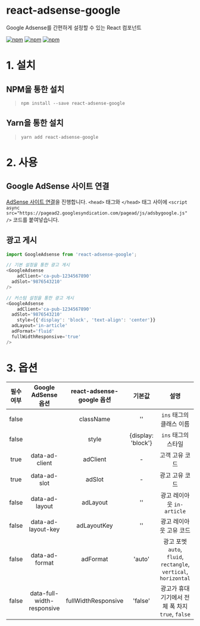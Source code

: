 # react-adsense-google
Google Adsense를 간편하게 설정할 수 있는 React 컴포넌트

[![npm](https://img.shields.io/npm/v/react-adsense-google.svg)](https://www.npmjs.com/package/react-adsense-google)
[![npm](https://img.shields.io/npm/dm/react-adsense-google.svg)](https://www.npmjs.com/package/react-adsense-google)
[![npm](https://img.shields.io/npm/l/react-adsense-google.svg)](https://www.npmjs.com/package/react-adsense-google)

# 1. 설치
## NPM을 통한 설치
> `npm install --save react-adsense-google`

## Yarn을 통한 설치
> `yarn add react-adsense-google`

# 2. 사용
## Google AdSense 사이트 연결
[AdSense 사이트 연결](https://support.google.com/adsense/answer/7584263?hl=ko&ref_topic=1250103)을 진행합니다.
`<head>` 태그와 `</head>` 태그 사이에 `<script async src="https://pagead2.googlesyndication.com/pagead/js/adsbygoogle.js" />` 코드를 붙여넣습니다.

## 광고 게시
```javascript
import GoogleAdsense from 'react-adsense-google';

// 기본 설정을 통한 광고 게시
<GoogleAdsense
	adClient='ca-pub-1234567890'
  adSlot='9876543210'
/>

// 커스텀 설정을 통한 광고 게시
<GoogleAdsense
	adClient='ca-pub-1234567890'
  adSlot='9876543210'
	style={{'display': 'block', 'text-align': 'center'}}
  adLayout='in-article'
  adFormat='fluid'
  fullWidthResponsive='true'
/>
```

# 3. 옵션
|필수 여부|Google AdSense 옵션|react-adsense-google 옵션|기본값|설명|
|:---:|:---:|:---:|:---:|:---:|
|false||className|''|`ins` 태그의 클래스 이름|
|false||style|{display: 'block'}|`ins` 태그의 스타일|
|true|data-ad-client|adClient|-|고객 고유 코드|
|true|data-ad-slot|adSlot|-|광고 고유 코드|
|false|data-ad-layout|adLayout|''|광고 레이아웃 `in-article`|
|false|data-ad-layout-key|adLayoutKey|''|광고 레이아웃 고유 코드|
|false|data-ad-format|adFormat|'auto'|광고 포멧 `auto`, `fluid`, `rectangle`, `vertical`, `horizontal`|
|false|data-full-width-responsive|fullWidthResponsive|'false'|광고가 휴대 기기에서 전체 폭 차지 `true`, `false`|
